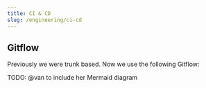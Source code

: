 ```yaml
---
title: CI & CD
slug: /engineering/ci-cd
---
```


## Gitflow

Previously we were trunk based. Now we use the following Gitflow:

TODO: @van to include her Mermaid diagram
